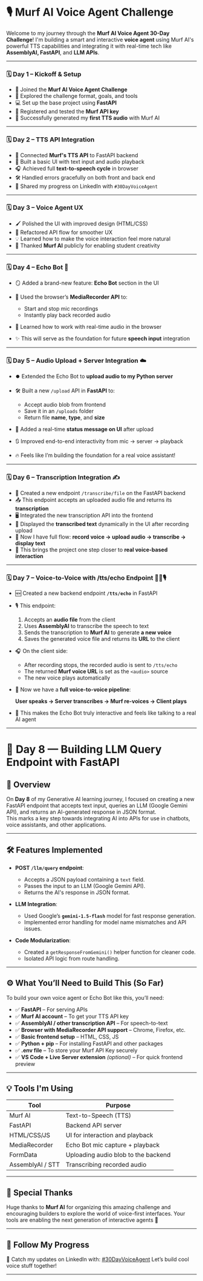 # 🎙️ Murf AI Voice Agent Challenge

Welcome to my journey through the **Murf AI Voice Agent 30-Day Challenge**!
I'm building a smart and interactive **voice agent** using Murf AI's powerful TTS capabilities and integrating it with real-time tech like **AssemblyAI, FastAPI**, and **LLM APIs**.

---

### 🗓️ Day 1 – Kickoff & Setup

- 🚀 Joined the **Murf AI Voice Agent Challenge**
- 🧠 Explored the challenge format, goals, and tools
- 💻 Set up the base project using **FastAPI**
- 🔐 Registered and tested the **Murf API key**
- 🎉 Successfully generated my **first TTS audio** with Murf AI

---

### 🗓️ Day 2 – TTS API Integration

- 🔁 Connected **Murf's TTS API** to FastAPI backend
- 🧪 Built a basic UI with text input and audio playback
- 🎧 Achieved full **text-to-speech cycle** in browser
- 🛠️ Handled errors gracefully on both front and back end
- 📢 Shared my progress on LinkedIn with `#30DayVoiceAgent`

---

### 🗓️ Day 3 – Voice Agent UX

- 🖌️ Polished the UI with improved design (HTML/CSS)
- 🔄 Refactored API flow for smoother UX
- 💡 Learned how to make the voice interaction feel more natural
- 🙌 Thanked **Murf AI** publicly for enabling student creativity

---

### 🗓️ Day 4 – Echo Bot 🎤

- 🪞 Added a brand-new feature: **Echo Bot** section in the UI
- 🧩 Used the browser’s **MediaRecorder API** to:

  - Start and stop mic recordings
  - Instantly play back recorded audio

- 🧠 Learned how to work with real-time audio in the browser
- ✨ This will serve as the foundation for future **speech input** integration

---

### 🗓️ Day 5 – Audio Upload + Server Integration ☁️

- ⏺️ Extended the Echo Bot to **upload audio to my Python server**
- 🛠️ Built a new `/upload` API in **FastAPI** to:

  - Accept audio blob from frontend
  - Save it in an `/uploads` folder
  - Return file **name**, **type**, and **size**

- 🔔 Added a real-time **status message on UI** after upload
- 🔃 Improved end-to-end interactivity from mic → server → playback
- 🔥 Feels like I’m building the foundation for a real voice assistant!

---

### 🗓️ Day 6 – Transcription Integration ✍️

- 🧵 Created a new endpoint `/transcribe/file` on the FastAPI backend
- 📤 This endpoint accepts an uploaded audio file and returns its **transcription**
- 🖥️ Integrated the new transcription API into the frontend
- 📜 Displayed the **transcribed text** dynamically in the UI after recording upload
- 🧠 Now I have full flow: **record voice → upload audio → transcribe → display text**
- 🚀 This brings the project one step closer to **real voice-based interaction**

---

### 🗓️ Day 7 – Voice-to-Voice with /tts/echo Endpoint 🎤🔄🎙️

- 🆕 Created a new backend endpoint **`/tts/echo`** in FastAPI
- 🎙️ This endpoint:
  1. Accepts an **audio file** from the client
  2. Uses **AssemblyAI** to transcribe the speech to text
  3. Sends the transcription to **Murf AI** to generate **a new voice**
  4. Saves the generated voice file and returns its **URL** to the client
- 🎧 On the client side:
  - After recording stops, the recorded audio is sent to `/tts/echo`
  - The returned **Murf voice URL** is set as the `<audio>` source
  - The new voice plays automatically
- 🔄 Now we have a **full voice-to-voice pipeline**:

  **User speaks → Server transcribes → Murf re-voices → Client plays**

- 🚀 This makes the Echo Bot truly interactive and feels like talking to a real AI agent

---

# 🚀 Day 8 — Building LLM Query Endpoint with FastAPI

## 📅 Overview
On **Day 8** of my Generative AI learning journey, I focused on creating a new FastAPI endpoint that accepts text input, queries an LLM (Google Gemini API), and returns an AI-generated response in JSON format.  
This marks a key step towards integrating AI into APIs for use in chatbots, voice assistants, and other applications.

---

## 🛠 Features Implemented
- **POST `/llm/query` endpoint**:
  - Accepts a JSON payload containing a `text` field.
  - Passes the input to an LLM (Google Gemini API).
  - Returns the AI's response in JSON format.

- **LLM Integration**:
  - Used Google’s **`gemini-1.5-flash`** model for fast response generation.
  - Implemented error handling for model name mismatches and API issues.

- **Code Modularization**:
  - Created a `getResponseFromGemini()` helper function for cleaner code.
  - Isolated API logic from route handling.

---

 


## ⚙️ What You’ll Need to Build This (So Far)

To build your own voice agent or Echo Bot like this, you’ll need:

- ✅ **FastAPI** – For serving APIs
- ✅ **Murf AI account** – To get your TTS API key
- ✅ **AssemblyAI / other transcription API** – For speech-to-text
- ✅ **Browser with MediaRecorder API support** – Chrome, Firefox, etc.
- ✅ **Basic frontend setup** – HTML, CSS, JS
- ✅ **Python + pip** – For installing FastAPI and other packages
- ✅ **.env file** – To store your Murf API Key securely
- ✅ **VS Code + Live Server extension** _(optional)_ – For quick frontend preview

---

## 💡 Tools I'm Using

| Tool             | Purpose                             |
| ---------------- | ----------------------------------- |
| Murf AI          | Text-to-Speech (TTS)                |
| FastAPI          | Backend API server                  |
| HTML/CSS/JS      | UI for interaction and playback     |
| MediaRecorder    | Echo Bot mic capture + playback     |
| FormData         | Uploading audio blob to the backend |
| AssemblyAI / STT | Transcribing recorded audio         |

---

## 🙌 Special Thanks

Huge thanks to **Murf AI** for organizing this amazing challenge and encouraging builders to explore the world of voice-first interfaces.
Your tools are enabling the next generation of interactive agents 💜

---

## 🔗 Follow My Progress

📍 Catch my updates on LinkedIn with: [#30DayVoiceAgent](https://www.linkedin.com/in/vishal-kumar-3835a9330/)
Let’s build cool voice stuff together!

---

